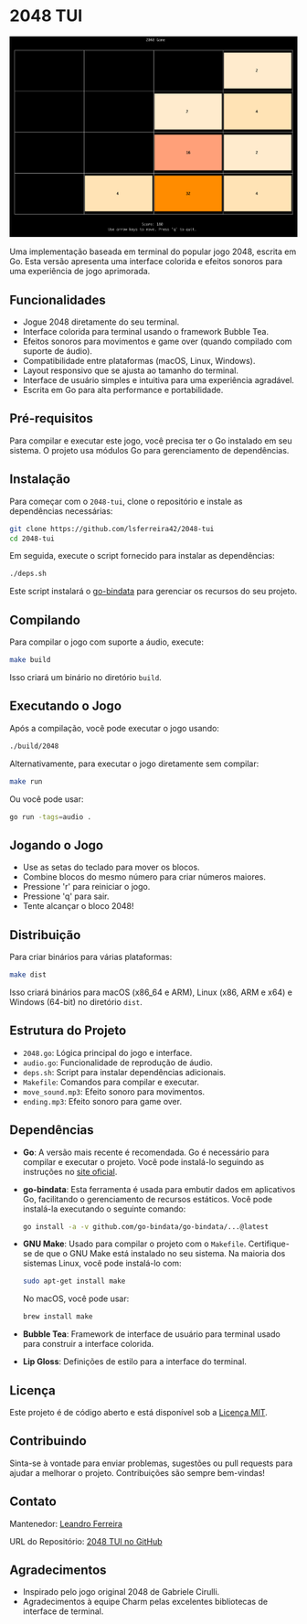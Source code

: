 
# 2048 TUI

![alt text](image.png)

Uma implementação baseada em terminal do popular jogo 2048, escrita em Go. Esta versão apresenta uma interface colorida e efeitos sonoros para uma experiência de jogo aprimorada.

## Funcionalidades

- Jogue 2048 diretamente do seu terminal.
- Interface colorida para terminal usando o framework Bubble Tea.
- Efeitos sonoros para movimentos e game over (quando compilado com suporte de áudio).
- Compatibilidade entre plataformas (macOS, Linux, Windows).
- Layout responsivo que se ajusta ao tamanho do terminal.
- Interface de usuário simples e intuitiva para uma experiência agradável.
- Escrita em Go para alta performance e portabilidade.

## Pré-requisitos

Para compilar e executar este jogo, você precisa ter o Go instalado em seu sistema. O projeto usa módulos Go para gerenciamento de dependências.

## Instalação

Para começar com o `2048-tui`, clone o repositório e instale as dependências necessárias:

```bash
git clone https://github.com/lsferreira42/2048-tui
cd 2048-tui
```

Em seguida, execute o script fornecido para instalar as dependências:

```bash
./deps.sh
```

Este script instalará o [go-bindata](https://github.com/go-bindata/go-bindata) para gerenciar os recursos do seu projeto.

## Compilando

Para compilar o jogo com suporte a áudio, execute:

```bash
make build
```

Isso criará um binário no diretório `build`.

## Executando o Jogo

Após a compilação, você pode executar o jogo usando:

```bash
./build/2048
```

Alternativamente, para executar o jogo diretamente sem compilar:

```bash
make run
```

Ou você pode usar:

```bash
go run -tags=audio .
```

## Jogando o Jogo

- Use as setas do teclado para mover os blocos.
- Combine blocos do mesmo número para criar números maiores.
- Pressione 'r' para reiniciar o jogo.
- Pressione 'q' para sair.
- Tente alcançar o bloco 2048!

## Distribuição

Para criar binários para várias plataformas:

```bash
make dist
```

Isso criará binários para macOS (x86_64 e ARM), Linux (x86, ARM e x64) e Windows (64-bit) no diretório `dist`.

## Estrutura do Projeto

- `2048.go`: Lógica principal do jogo e interface.
- `audio.go`: Funcionalidade de reprodução de áudio.
- `deps.sh`: Script para instalar dependências adicionais.
- `Makefile`: Comandos para compilar e executar.
- `move_sound.mp3`: Efeito sonoro para movimentos.
- `ending.mp3`: Efeito sonoro para game over.

## Dependências

- **Go**: A versão mais recente é recomendada. Go é necessário para compilar e executar o projeto. Você pode instalá-lo seguindo as instruções no [site oficial](https://golang.org/doc/install).
- **go-bindata**: Esta ferramenta é usada para embutir dados em aplicativos Go, facilitando o gerenciamento de recursos estáticos. Você pode instalá-la executando o seguinte comando:

  ```bash
  go install -a -v github.com/go-bindata/go-bindata/...@latest
  ```

- **GNU Make**: Usado para compilar o projeto com o `Makefile`. Certifique-se de que o GNU Make está instalado no seu sistema. Na maioria dos sistemas Linux, você pode instalá-lo com:

  ```bash
  sudo apt-get install make
  ```

  No macOS, você pode usar:

  ```bash
  brew install make
  ```

- **Bubble Tea**: Framework de interface de usuário para terminal usado para construir a interface colorida.
- **Lip Gloss**: Definições de estilo para a interface do terminal.

## Licença

Este projeto é de código aberto e está disponível sob a [Licença MIT](LICENSE).

## Contribuindo

Sinta-se à vontade para enviar problemas, sugestões ou pull requests para ajudar a melhorar o projeto. Contribuições são sempre bem-vindas!

## Contato

Mantenedor: [Leandro Ferreira](https://github.com/lsferreira42)

URL do Repositório: [2048 TUI no GitHub](https://github.com/lsferreira42/2048-tui)

## Agradecimentos

- Inspirado pelo jogo original 2048 de Gabriele Cirulli.
- Agradecimentos à equipe Charm pelas excelentes bibliotecas de interface de terminal.
